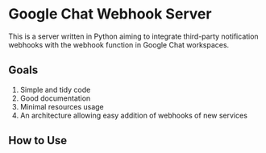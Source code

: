 # Google Chat Webhook Server
This is a server written in Python aiming to integrate third-party notification webhooks with the webhook function in Google Chat workspaces.

## Goals
1. Simple and tidy code
2. Good documentation
3. Minimal resources usage
4. An architecture allowing easy addition of webhooks of new services

## How to Use
